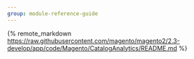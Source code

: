 ```yaml
---
group: module-reference-guide
---
```


{% remote_markdown https://raw.githubusercontent.com/magento/magento2/2.3-develop/app/code/Magento/CatalogAnalytics/README.md %}
